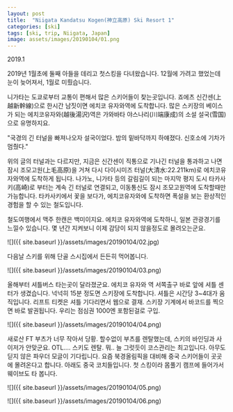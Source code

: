 ```yaml
---
layout: post
title:  "Niigata Kandatsu Kogen(神立高原) Ski Resort 1"
categories: [ski]
tags: [ski, trip, Niigata, Japan]
image: assets/images/20190104/01.png
---
```

2019.1

2019년 1월초에 둘째 아들을 데리고 첫스킹을 다녀왔습니다.
12월에 가려고 했었는데 눈이 늦어져서, 1월로 미뤘습니다.

니가타는 도쿄로부터 교통이 편해서 많은 스키어들이 찾는곳입니다.
죠에츠 신간센(上越新幹線)으로 한시간 남짓이면 에치코 유자와역에 도착합니다.
많은 스키장의 베이스가 되는 에치코유자와(越後湯沢)역은 가와바타 야스나리(川端康成)의 소설 설국(雪国)으로 유명하지요.

"국경의 긴 터널을 빠져나오자 설국이었다. 밤의 밑바닥까지 하얘졌다. 신호소에 기차가 멈췄다." 

위의 글의 터널과는 다르지만, 지금은 신간센이 직통으로 기나긴 터널을 통과하고 나면 잠시 조모고원(上毛高原)을 거쳐 다시 다이시미즈 터널(大清水:22.211km)로 에치코유자와역에 도착하게 됩니다. 
나가노, 니가타 등의 갈림길이 되는 마지막 평지 도시 타카사키(高崎)로 부터는 계속 긴 터널로 연결되고, 이동통신도 잠시 조모고원역에 도착할때만 가능합니다. 
타카사키에서 꽃을 보다가, 에치코유자와에 도착하면 폭설을 보는 환상적인 경험을 할 수 있는 철도입니다.

철도여행에서 맥주 한캔은 백미이지요.
에치코 유자와역에 도착하니, 일본 관광경기를 느낄수 있습니다. 
몇 년간 지켜보니 이제 감당이 되지 않을정도로 몰려오는군요.

![]({{ site.baseurl }}/assets/images/20190104/02.jpg)


다음날 스키를 위해 단골 스시집에서  든든히 먹어봅니다.

![]({{ site.baseurl }}/assets/images/20190104/03.png)
 
올해부터 셔틀버스 타는곳이 달라졌군요.
에치코 유자와 역 서쪽출구 바로 앞에 셔틀 센터가 생겼습니다. 넉넉히 15분 정도면 스키장에 도착합니다.
셔틀은 시간당 3~4대가 움직입니다. 리프트 티켓은 셔틀 기다리면서 웹으로 결재. 
스키장 기계에서 바코드를 찍으면 바로 발권됩니다. 우리는 점심권 1000엔 포함된걸로 구입.

![]({{ site.baseurl }}/assets/images/20190104/04.png)

새로산 FT 부츠가 너무 작아서 당황. 할수없이 부츠를 렌탈했는데, 스키의 바인딩과 사이저가 안맞군요. OTL....
스키도 렌탈.
뭐.. 늘 그럿듯이 코스관리는 최고입니다.
아무도 딛지 않은 파우더 모글이 기다립니다.
요즘 북경올림픽을 대비해 중국 스키어들이 곳곳에 몰려온다고 합니다.
아래도 중국 코치들입니다.
첫 스킹이라 몸풀기 캠프에 들어가서 웨이브도 타 봅니다.

![]({{ site.baseurl }}/assets/images/20190104/05.png)

![]({{ site.baseurl }}/assets/images/20190104/06.png)

